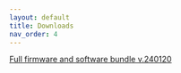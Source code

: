 ```yaml
---
layout: default
title: Downloads
nav_order: 4
---
```

[Full firmware and software bundle v.240120](/assets/firmware/ffbeast-240120.zip)

